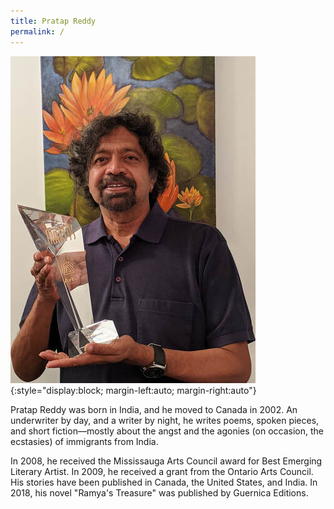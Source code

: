 ```yaml
---
title: Pratap Reddy
permalink: /
---
```


![Pratap Reddy](assets/images/pratap-reddy.jpg){:style="display:block; margin-left:auto; margin-right:auto"}

Pratap Reddy was born in India, and he moved to Canada in 2002. An underwriter by day, and a writer by night, he writes poems, spoken pieces, and short fiction—mostly about the angst and the agonies (on occasion, the ecstasies) of immigrants from India. 

In 2008, he received the Mississauga Arts Council award for Best Emerging Literary Artist. In 2009, he received a grant from the Ontario Arts Council. His stories have been published in Canada, the United States, and India. In 2018, his novel "Ramya's Treasure" was published by Guernica Editions.
